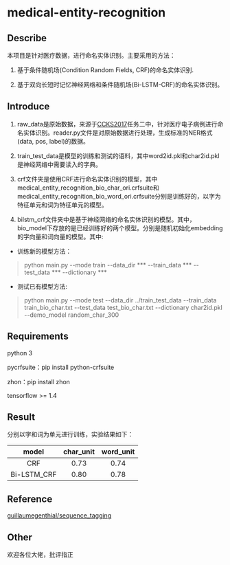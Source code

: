 # medical-entity-recognition
## Describe
本项目是针对医疗数据，进行命名实体识别。主要采用的方法：

1. 基于条件随机场(Condition Random Fields, CRF)的命名实体识别.

2. 基于双向长短时记忆神经网络和条件随机场(Bi-LSTM-CRF)的命名实体识别。

## Introduce
1. raw_data是原始数据，来源于[CCKS2017](http://www.ccks2017.com/en/index.php/sharedtask/)任务二中，针对医疗电子病例进行命名实体识别。reader.py文件是对原始数据进行处理，生成标准的NER格式(data, pos, label)的数据。

2. train_test_data是模型的训练和测试的语料，其中word2id.pkl和char2id.pkl是神经网络中需要读入的字典。

3. crf文件夹是使用CRF进行命名实体识别的模型，其中medical_entity_recognition_bio_char_ori.crfsuite和medical_entity_recognition_bio_word_ori.crfsuite分别是训练好的，以字为特征单元和词为特征单元的模型。

4. bilstm_crf文件夹中是基于神经网络的命名实体识别的模型。其中，bio_model下存放的是已经训练好的两个模型。分别是随机初始化embedding的字向量和词向量的模型。其中:
  - 训练新的模型方法：
> python main.py --mode train --data_dir *** --train_data *** --test_data *** --dictionary ***

  - 测试已有模型方法:
> python main.py --mode test --data_dir ../train_test_data --train_data train_bio_char.txt --test_data test_bio_char.txt --dictionary char2id.pkl --demo_model random_char_300

## Requirements
python 3

pycrfsuite：pip install python-crfsuite

zhon：pip install zhon

tensorflow >= 1.4

## Result
分别以字和词为单元进行训练，实验结果如下：

|model|char_unit|word_unit|
|:------:|:-----:|:-----:|
|CRF|0.73|0.74|
|Bi-LSTM_CRF|0.80|0.78|

## Reference
[guillaumegenthial/sequence_tagging](https://github.com/guillaumegenthial/sequence_tagging)

## Other
欢迎各位大佬，批评指正
